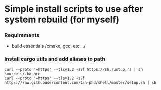 # Simple install scripts to use after system rebuild (for myself)

### Requirements
* build essentials /cmake, gcc, etc .../

### Install cargo utils and add aliases to path
```shell
curl --proto '=https' --tlsv1.2 -sSf https://sh.rustup.rs | sh
source ~/.bashrc
curl --proto '=https' --tlsv1.2 -sSf https://raw.githubusercontent.com/Dah-phd/shell/master/setup.sh | sh
```
